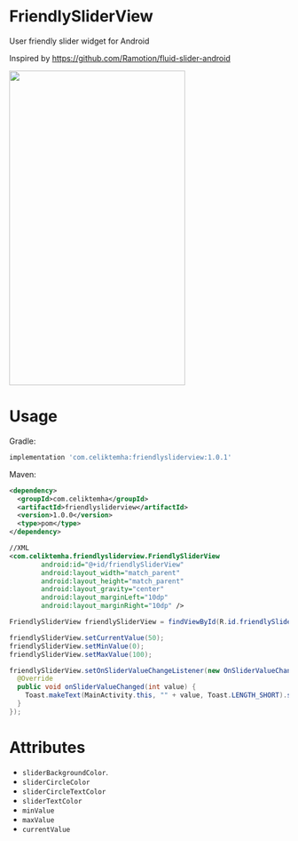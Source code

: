 # FriendlySliderView
User friendly slider widget for Android

Inspired by https://github.com/Ramotion/fluid-slider-android


<img src="https://github.com/celiktemha/FriendlySliderView/blob/master/FriendlySilider.gif" width="317" height="566"/>


# Usage

Gradle:
```groovy
implementation 'com.celiktemha:friendlysliderview:1.0.1'
```

Maven:
```xml
<dependency>
  <groupId>com.celiktemha</groupId>
  <artifactId>friendlysliderview</artifactId>
  <version>1.0.0</version>
  <type>pom</type>
</dependency>
```

```xml
//XML
<com.celiktemha.friendlysliderview.FriendlySliderView
        android:id="@+id/friendlySliderView"
        android:layout_width="match_parent"
        android:layout_height="match_parent"
        android:layout_gravity="center"
        android:layout_marginLeft="10dp"
        android:layout_marginRight="10dp" />
```

```java
FriendlySliderView friendlySliderView = findViewById(R.id.friendlySliderView);

friendlySliderView.setCurrentValue(50);
friendlySliderView.setMinValue(0);
friendlySliderView.setMaxValue(100);

friendlySliderView.setOnSliderValueChangeListener(new OnSliderValueChangeListener() {
  @Override
  public void onSliderValueChanged(int value) {
    Toast.makeText(MainActivity.this, "" + value, Toast.LENGTH_SHORT).show();
  }
});

```
# Attributes
* `sliderBackgroundColor`.
* `sliderCircleColor`
* `sliderCircleTextColor`
* `sliderTextColor`
* `minValue`
* `maxValue`
* `currentValue`
